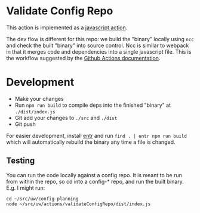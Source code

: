 # Validate Config Repo

This action is implemented as a [javascript action](https://docs.github.com/en/actions/creating-actions/creating-a-javascript-actio://docs.github.com/en/actions/creating-actions/creating-a-javascript-action).

The dev flow is different for this repo: we build the "binary" locally using `ncc` and check the built "binary" into
source control. Ncc is similar to webpack in that it merges code and dependencies into a single javascript file. This is
the workflow suggested by the [Github Actions documentation](https://docs.github.com/en/actions/creating-actions/creating-a-javascript-action#commit-tag-and-push-your-action-to-github).


# Development
- Make your changes
- Run `npm run build` to compile deps into the finished "binary" at `./dist/index.js`
- Git add your changes to `./src` and `./dist`
- Git push

For easier development, install [entr](https://github.com/eradman/entr/) and run `find . | entr npm run build` which
will automatically rebuild the binary any time a file is changed.

## Testing
You can run the code locally against a config repo. It is meant to be run from within the repo, so cd into a config-*
repo, and run the built binary. E.g. I might run:
```
cd ~/src/uw/config-planning
node ~/src/uw/actions/validateConfigRepo/dist/index.js
```
